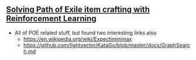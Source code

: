 ## [Solving Path of Exile item crafting with Reinforcement Learning](https://dennybritz.com/posts/poe-crafting/)
- All of POE related stuff, but found two interesting links also
  - https://en.wikipedia.org/wiki/Expectiminimax
  - https://github.com/lightvector/KataGo/blob/master/docs/GraphSearch.md
